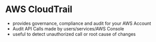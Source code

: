 # AWS CloudTrail
- provides governance, compliance and audit for your AWS Account
- Audit API Calls made by users/services/AWS Console
- useful to detect unauthorized call or root cause of changes
